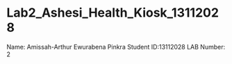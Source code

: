 # Lab2_Ashesi_Health_Kiosk_13112028
Name: Amissah-Arthur Ewurabena Pinkra
Student ID:13112028
LAB Number: 2
